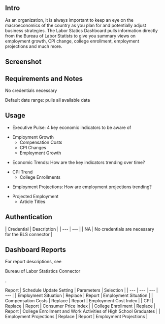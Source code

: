 

Intro
-------

As an organization, it is always important to keep an eye on the macroeconomics of the country as you plan for and potentially adjust business strategies. The Labor Statics Dashboard pulls information directly from the Bureau of Labor Statists to give you summary views on employment growth, CPI change, college enrollment, employment projections and much more.


 Screenshot
------------


 Requirements and Notes
------------------------

No credentials necessary


 Default date range: pulls all available data


 Usage
-------


* Executive Pulse: 4 key economic indicators to be aware of

+ Employment Growth
	+ Compensation Costs
	+ CPI Changes
	+ Employment Growth
* Economic Trends: How are the key indicators trending over time?

+ CPI Trend
	+ College Enrollments
* Employment Projections: How are employment projections trending?

+ Projected Employment
	+ Article Titles

Authentication
----------------


|
 Credential
  |
 Description
  |
| --- | --- |
|
 NA
  |
 No credentials are necessary for the BLS connector
  |

Dashboard Reports
-------------------

For report descriptions, see

Bureau of Labor Statistics Connector

.


 Report
  |
 Schedule Update Setting
  |
 Parameters
  |
 Selection
  |
| --- | --- | --- | --- |
|
 Employment Situation
  |
 Replace
  |
 Report
  |
 Employment Situation
  |
|
 Compensation Costs
  |
 Replace
  |
 Report
  |
 Employment Cost Index
  |
|
 CPI
  |
 Replace
  |
 Report
  |
 Consumer Price Index
  |
|
 College Enrollment
  |
 Replace
  |
 Report
  |
 College Enrollment and Work Activities of High School Graduates
  |
|
 Employment Projections
  |
 Replace
  |
 Report
  |
 Employment Projections
  |

